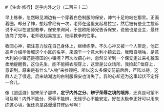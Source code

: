#【生命⋅修行】定乎内外之分（二百三十二）

早上练拳，忽然瞅见湖边有一个穿着白色制服的保安，帅气十足的站在那里。正画着圈，却分了神，想起曾经有一次，老师在这里支起易拉宝，然后被有些业主投诉说不可以在这里教拳，保安来询问，于是欧阳师兄告诉保安，说他也是业主，最终协商了完毕，老师收起易拉宝，继续教拳的往事。

收回心神，把注意力放在自己身体上，继续练拳。不久心神又被一个人带走，他正高声介绍华侨城这个小区的名字，来源于一个意大利小镇云云。我暗自嘀咕，是意大利的小镇还是德国的小镇呢？再次收摄心神，忽然又听到一个保安走过来礼貌温柔地提醒我，这位先生，能不能把衣服穿上，这里是公众场所。我捡起T恤穿上，意识到，原来是有什么“人物”来参观吧。所以这么多保安前前后后，严阵以待。这群人走了很远，后来站湖边的白制服保安也消失了。我的心却还为这事起伏不定好一会儿。

像《逍遥游》里宋荣子那样，**定乎内外之分、辨乎荣辱之境的境界**，还真是可望不可及啊！内外不能分、荣辱不能辨，无怪乎心不能安定。好在太极拳正好可以用来练这心境，但还真是路漫漫其修远兮啊！